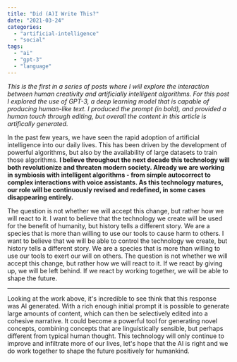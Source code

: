```yaml
---
title: "Did (A)I Write This?"
date: "2021-03-24"
categories: 
  - "artificial-intelligence"
  - "social"
tags: 
  - "ai"
  - "gpt-3"
  - "language"
---
```


_This is the first in a series of posts where I will explore the interaction between human creativity and artificially intelligent algorithms. For this post I explored the use of GPT-3, a deep learning model that is capable of producing human-like text. I produced the prompt (in bold), and provided a human touch through editing, but overall the content in this article is artifically generated._

In the past few years, we have seen the rapid adoption of artificial intelligence into our daily lives. This has been driven by the development of powerful algorithms, but also by the availability of large datasets to train those algorithms. **I believe throughout the next decade this technology will both revolutionize and threaten modern society. Already we are working in symbiosis with intelligent algorithms - from simple autocorrect to complex interactions with voice assistants. As this technology matures, our role will be continuously revised and redefined, in some cases disappearing entirely.**

The question is not whether we will accept this change, but rather how we will react to it. I want to believe that the technology we create will be used for the benefit of humanity, but history tells a different story. We are a species that is more than willing to use our tools to cause harm to others. I want to believe that we will be able to control the technology we create, but history tells a different story. We are a species that is more than willing to use our tools to exert our will on others. The question is not whether we will accept this change, but rather how we will react to it. If we react by giving up, we will be left behind. If we react by working together, we will be able to shape the future.

* * *

Looking at the work above, it's incredible to see think that this response was AI generated. With a rich enough initial prompt it is possible to generate large amounts of content, which can then be selectively edited into a cohesive narrative. It could become a powerful tool for generating novel concepts, combining concepts that are linguistically sensible, but perhaps different from typical human thought. This technology will only continue to improve and infiltrate more of our lives, let's hope that the AI is right and we do work together to shape the future positively for humankind.
